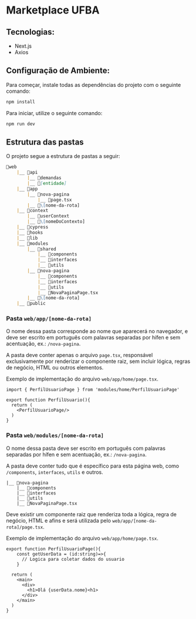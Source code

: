 # Marketplace UFBA

## Tecnologias:

- Next.js
- Axios

## Configuração de Ambiente:

Para começar, instale todas as dependências do projeto com o seguinte comando:

```bash
npm install
```

Para iniciar, utilize o seguinte comando:

```bash
npm run dev
```

## Estrutura das pastas

O projeto segue a estrutura de pastas a seguir:

```MARKDOWN
📂web
	|__ 📂api
		|__ 📂demandas
		|__ 📂[entidade]
	|__ 📂app
		|__ 📂nova-pagina
			|__ 📄page.tsx
		|__ 📂\[nome-da-rota]
	|__ 📂context
		|__ 📂userContext
		|__ 📂\[nomeDoContexto]
	|__ 📂cypress
	|__ 📂hooks
	|__ 📂lib
	|__ 📂modules
		|__ 📂shared
			|__ 📂components
			|__ 📂interfaces
			|__ 📂utils
		|__ 📂nova-pagina
			|__ 📂components
			|__ 📂interfaces
			|__ 📂utils
			|__ 📄NovaPaginaPage.tsx
		|__ 📂\[nome-da-rota]
	|__ 📂public
```
### Pasta `web/app/[nome-da-rota]`

O nome dessa pasta corresponde ao nome que aparecerá no navegador, e deve ser escrito em português com palavras separadas por hífen e sem acentuação, ex.:  `/nova-pagina`.

A pasta deve conter apenas o arquivo `page.tsx`, responsável exclusivamente por renderizar o componente raiz, sem incluir lógica, regras de negócio, HTML ou outros elementos.

Exemplo de implementação do arquivo `web/app/home/page.tsx`.

```TSX
import { PerfilUsuarioPage } from 'modules/home/PerfilUsuarioPage'

export function PerfilUsuario(){
  return (
    <PerfilUsuarioPage/>
  )
}
```

### Pasta `web/modules/[nome-da-rota]`

O nome dessa pasta deve ser escrito em português com palavras separadas por hífen e sem acentuação, ex.:  `/nova-pagina`.

A pasta deve conter tudo que é específico para esta página web, como `/components`, `interfaces`, `utils` e outros.

```
|__ 📂nova-pagina
	|__ 📂components
	|__ 📂interfaces
	|__ 📂utils
	|__ 📄NovaPaginaPage.tsx
```

Deve existir um componente raiz que renderiza toda a lógica, regra de negócio, HTML e afins e será utilizada pelo `web/app/[nome-da-rota]/page.tsx`.

Exemplo de implementação do arquivo `web/app/home/page.tsx`.

````TSX
export function PerfilUsuarioPage(){
	const getUserData = (id:string)=>{
	  // Logica para coletar dados do usuario
	}

  return (
    <main>
      <div>
        <h1>Olá {userData.nome}<h1>
      </div>
    </main>
  )
}
````